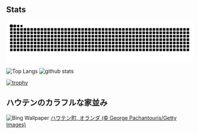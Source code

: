 ## Stats
<picture>
  <source media="(prefers-color-scheme: dark)" srcset="https://raw.githubusercontent.com/ba230t/ba230t/output/github-contribution-grid-snake-dark.svg">
  <source media="(prefers-color-scheme: light)" srcset="https://raw.githubusercontent.com/ba230t/ba230t/output/github-contribution-grid-snake.svg">
  <img alt="github contribution grid snake animation" src="https://raw.githubusercontent.com/ba230t/ba230t/output/github-contribution-grid-snake.svg">
</picture>

<p align="left">
  <img alt="Top Langs" height="150px" src="https://github-readme-stats.vercel.app/api/top-langs/?username=ba230t&layout=compact&theme=transparent" />
  <img alt="github stats" height="150px" src="https://github-readme-stats.vercel.app/api?username=ba230t&theme=transparent" />
</p>

[![trophy](https://github-profile-trophy.vercel.app/?username=ba230t&theme=transparent&column=7)](https://github.com/ryo-ma/github-profile-trophy)


<!-- Bing Wallpaper Start -->
## ハウテンのカラフルな家並み
![Bing Wallpaper](https://www.bing.com/th?id=OHR.HoutenHouses_JA-JP0762629111_1920x1080.jpg&rf=LaDigue_1920x1080.jpg&pid=hp)
[ハウテン町, オランダ (© George Pachantouris/Getty Images)](https://www.bing.com/search?q=%E3%83%8F%E3%82%A6%E3%83%86%E3%83%B3%E7%94%BA&form=hpcapt&filters=HpDate%3a%2220251014_1500%22)
<!-- Bing Wallpaper End -->
